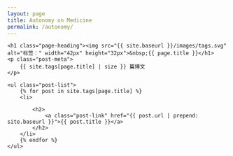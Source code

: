 ```yaml
---
layout: page
title: Autonomy on Medicine
permalink: /autonomy/
---
```


<div class="tag-page">
	
	<h1 class="page-heading"><img src="{{ site.baseurl }}/images/tags.svg" alt="标签：" width="42px" height="32px">&nbsp;{{ page.title }}</h1>
	<p class="post-meta">
		{{ site.tags[page.title] | size }} 篇博文
	</p>
	
	<ul class="post-list">
		{% for post in site.tags[page.title] %}
		<li>
			
			<h2>
				<a class="post-link" href="{{ post.url | prepend: site.baseurl }}">{{ post.title }}</a>
			</h2>
		</li>
		{% endfor %}
	</ul>
	
</div>
